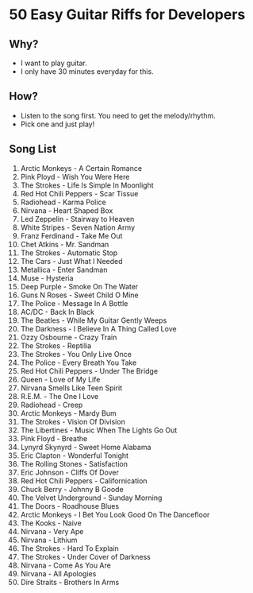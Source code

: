 # 50 Easy Guitar Riffs for Developers

## Why?

- I want to play guitar.
- I only have 30 minutes everyday for this.

## How?

- Listen to the song first. You need to get the melody/rhythm.
- Pick one and just play!

## Song List

1. Arctic Monkeys - A Certain Romance
2. Pink Ployd - Wish You Were Here
3. The Strokes - Life Is Simple In Moonlight
4. Red Hot Chili Peppers - Scar Tissue
5. Radiohead - Karma Police
6. Nirvana - Heart Shaped Box
7. Led Zeppelin - Stairway to Heaven
8. White Stripes - Seven Nation Army
9. Franz Ferdinand - Take Me Out
10. Chet Atkins - Mr. Sandman 
11. The Strokes - Automatic Stop
12. The Cars - Just What I Needed
13. Metallica - Enter Sandman
14. Muse - Hysteria
15. Deep Purple - Smoke On The Water 
16. Guns N Roses - Sweet Child O Mine 
17. The Police - Message In A Bottle
18. AC/DC - Back In Black
19. The Beatles	- While My Guitar Gently Weeps
20. The Darkness - I Believe In A Thing Called Love 
21. Ozzy Osbourne - Crazy Train  
22. The Strokes - Reptilia
23. The Strokes - You Only Live Once
24. The Police - Every Breath You Take
25. Red Hot Chili Peppers - Under The Bridge
26. Queen - Love of My Life
27. Nirvana	Smells Like Teen Spirit
28. R.E.M. - The One I Love
29. Radiohead - Creep
30. Arctic Monkeys - Mardy Bum
31. The Strokes - Vision Of Division 
32. The Libertines - Music When The Lights Go Out
33. Pink Floyd - Breathe
34. Lynyrd Skynyrd - Sweet Home Alabama
35. Eric Clapton - Wonderful Tonight
36. The Rolling Stones - Satisfaction
37. Eric Johnson - Cliffs Of Dover
38. Red Hot Chili Peppers - Californication
39. Chuck Berry - Johnny B Goode
40. The Velvet Underground - Sunday Morning 
41. The Doors - Roadhouse Blues
42. Arctic Monkeys - I Bet You Look Good On The Dancefloor 
43. The Kooks - Naive
44. Nirvana - Very Ape
45. Nirvana - Lithium
46. The Strokes - Hard To Explain
47. The Strokes - Under Cover of Darkness
48. Nirvana - Come As You Are
49. Nirvana - All Apologies
50. Dire Straits - Brothers In Arms